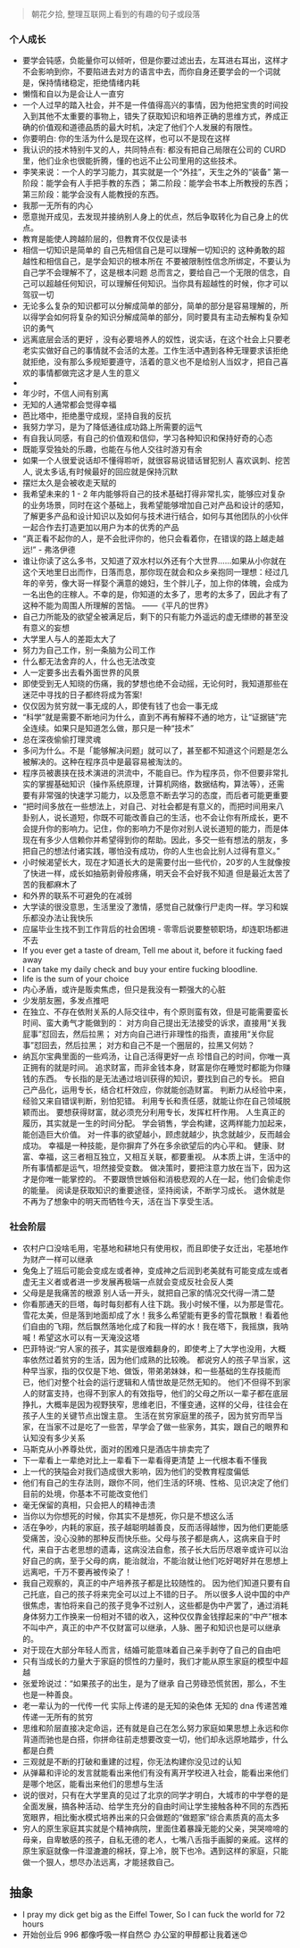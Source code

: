 > 朝花夕拾, 整理互联网上看到的有趣的句子或段落
### 个人成长
- 要学会钝感，负能量你可以倾听，但是你要过滤出去，左耳进右耳出，这样才不会影响到你，不要陷进去对方的语言中去，而你自身还要学会的一个词就是，保持情绪稳定，拒绝情绪内耗
- 懒惰和自以为是会让人一直穷
- 一个人过早的踏入社会，并不是一件值得高兴的事情，因为他把宝贵的时间投入到其他不太重要的事物上，错失了获取知识和培养正确的思维方式，养成正确的价值观和道德品质的最大时机，决定了他们个人发展的有限性。
- 你要明白: 你的生活为什么是现在这样，也可以不是现在这样
- 我认识的技术特别牛叉的人，共同特点有: 都没有把自己局限在公司的 CURD 里，他们业余也很能折腾，懂的也远不止公司里用的这些技术。
- 李笑来说：一个人的学习能力，其实就是一个“外挂”，天生之外的“装备”
	第一阶段：能学会有人手把手教的东西；
	第二阶段：能学会书本上所教授的东西；
	第三阶段：能学会没有人能教授的东西。
- 我那一无所有的内心
- 愿意抛开成见，去发现并接纳别人身上的优点，然后争取转化为自己身上的优点。
- 教育是能使人跨越阶层的，但教育不仅仅是读书
- 相信一切知识是简单的
	自己先相信自己是可以理解一切知识的
	这种勇敢的超越性和相信自己，是学会知识的根本所在
	不要被限制性信念所绑定，不要认为自己学不会理解不了，这是根本问题
	总而言之，要给自己一个无限的信念，自己可以超越任何知识，可以理解任何知识。当你具有超越性的时候，你才可以驾驭一切
- 无论多么复杂的知识都可以分解成简单的部分，简单的部分是容易理解的，所以得学会如何将复杂的知识分解成简单的部分，同时要具有主动去解构复杂知识的勇气
- 远离底层会活的更好 ，没有必要培养人的奴性，说实话，在这个社会上只要老老实实做好自己的事情就不会活的太差。工作生活中遇到各种无理要求该拒绝就拒绝，没有那么多规矩要遵守，活着的意义也不是给别人当奴才，把自己喜欢的事情都做完这才是人生的意义
-
- 年少时，不信人间有别离
- 无知的人通常都会觉得幸福
- 芭比塔中，拒绝墨守成规，坚持自我的反抗
- 我努力学习，是为了降低通往成功路上所需要的运气
- 有自我认同感，有自己的价值观和信仰，学习各种知识和保持好奇的心态
- 既能享受独处的乐趣，也能在与他人交往时游刃有余
- 如果一个人很爱说话却不懂得聆听，就很容易说错话冒犯别人 喜欢讽刺、挖苦人, 说太多话,有时候最好的回应就是保持沉默
- 摆烂太久是会被收走天赋的
-  我希望未来的 1 - 2 年内能够将自己的技术基础打得非常扎实，能够应对复杂的业务场景，同时在这个基础上，我希望能够增加自己对产品和设计的感知，了解更多产品和设计知识以及如何与技术进行结合，如何与其他团队的小伙伴一起合作去打造更加以用户为本的优秀的产品
- “真正看不起你的人，是不会批评你的，他只会看着你，在错误的路上越走越远!” - 弗洛伊德
- 谁让你读了这么多书，又知道了双水村以外还有个大世界……如果从小你就在这个天地里日出而作，日落而息，那你现在就会和众乡亲抱同一理想：经过几年的辛劳，像大哥一样娶个满意的媳妇，生个胖儿子，加上你的体魄，会成为一名出色的庄稼人。不幸的是，你知道的太多了，思考的太多了，因此才有了这种不能为周围人所理解的苦恼。 ——《平凡的世界》
- 自己力所能及的欲望全被满足后，剩下的只有能力外遥远的虚无缥缈的甚至没有意义的妄想
- 大学里人与人的差距太大了
- 努力为自己工作，别一条脑为公司工作
- 什么都无法舍弃的人，什么也无法改变
- 人一定要多出去看外面世界的风景
- 即使受到无人知晓的伤痛，我的梦想也绝不会动摇，无论何时，我知道那些在迷茫中寻找的日子都终将成为答案!
- 仅仅因为贫穷就一事无成的人，即使有钱了也会一事无成
- “科学”就是需要不断地问为什么，直到不再有解释不通的地方，让“证据链”完全连续。如果只是知道怎么做，那只是一种“技术”
- 总在深夜偷偷打理灵魂
- 多问为什么。不是「能够解决问题」就可以了，甚至都不知道这个问题是怎么被解决的。这种在程序员中是最容易被淘汰的。
- 程序员被裹挟在技术演进的洪流中，不能自已。作为程序员，你不但要非常扎实的掌握基础知识（操作系统原理，计算机网络，数据结构，算法等），还需要有非常强的快速学习能力，以及愿意不断去学习的态度，而后者可能更重要
- “把时间多放在一些想法上，对自己、对社会都是有意义的，而把时间用来八卦别人，说长道短，你既不可能改善自己的生活，也不会让你有所成长，更不会提升你的影响力。记住，你的影响力不是你对别人说长道短的能力，而是体现在有多少人信赖你并希望得到你的帮助。因此，多交一些有想法的朋友，多把自己的想法付诸实践，哪怕没有成功，你的人生也会比别人过得有意义。”
- 小时候渴望长大，现在才知道长大的是需要付出一些代价，20岁的人生就像按了快进一样，成长如抽筋剥骨般疼痛，明天会不会好我不知道 但是最近太苦了 苦的我都麻木了
- 和外界的联系不可避免的在减弱
- 大学读的很没意思，生活里没了激情，感觉自己就像行尸走肉一样。学习和娱乐都没办法让我快乐
- 应届毕业生找不到工作背后的社会困境 - 零零后说要整顿职场，却连职场都进不去
- If you ever get a taste of dream, Tell me about it, before it fucking faed away
- I can take my daily check and buy your entire fucking bloodline.
- life is the sum of your choice
- 内心矛盾，或许是贩卖焦虑，但只是我没有一颗强大的心脏
- 少发朋友圈，多发点推吧
- 在独立、不存在依附关系的人际交往中，有个原则蛮有效，但是可能需要蛮长时间、蛮大勇气才能做到的：
	对方向自己提出无法接受的诉求，直接用“关我屁事”怼回去，然后拉黑；
	对方向自己进行非理性的指责，直接用“关你屁事”怼回去，然后拉黑；
	对方和自己不是一个圈层的，拉黑又何妨？
- 纳瓦尔宝典里面的一些鸡汤，让自己活得更好一点
	珍惜自己的时间，你唯一真正拥有的就是时间。
	追求财富，而非金钱本身，财富是你在睡觉时都能为你赚钱的东西。
	专长指的是无法通过培训获得的知识，要找到自己的专长。
	把自己产品化，运用专长，结合杠杆效应，你就能创造财富。
	判断力从经验中来，经验又来自错误判断，别怕犯错。
	利用专长和责任感，就能让你在自己领域脱颖而出。
	要想获得财富，就必须充分利用专长，发挥杠杆作用。
	人生真正的履历，其实就是一生的时间分配。
	学会销售，学会构建，这两样能力加起来，能创造巨大价值。
	对一件事的欲望越小，顾虑就越少，执念就越少，反而越会成功。
	幸福是一种技能，是你摒弃了外在多余欲望后的内心平和。
	健康、财富、幸福，这三者相互独立，又相互关联，都要重视。
	从本质上讲，生活中的所有事情都是运气，坦然接受变数。
	做决策时，要把注意力放在当下，因为这才是你唯一能掌控的。
	不要跟愤世嫉俗和消极悲观的人在一起，他们会偷走你的能量。
	阅读是获取知识的重要途径，坚持阅读，不断学习成长。
	退休就是不再为了想象中的明天而牺牲今天，活在当下享受生活。
### 社会阶层
- 农村户口没啥毛用，宅基地和耕地只有使用权，而且即使子女迁出，宅基地作为财产一样可以继承
- 兔兔上了班后可能会变成左或者神，变成神之后润到老美就有可能变成左或者虚无主义者或者进一步发展再极端一点就会变成反社会反人类
- 父母是是我痛苦的根源 别人话一开头，就把自己家的情况交代得一清二楚
- 你看那通天的巨塔，每时每刻都有人往下跳。我小时候不懂，以为那是雪花。雪花太美，但是落到地面却成了水！我多么希望能有更多的雪花飘散！看着他们自由的飞翔，然后飘然落地化成了和我一样的水！我在塔下，我摇旗，我呐喊！希望这水可以有一天淹没这塔
- 巴菲特说:“穷人家的孩子，其实是很难翻身的，即使考上了大学也没用，大概率依然过着贫穷的生活，因为他们成熟的比较晚。
	都说穷人的孩子早当家，这种早当家，指的仅仅是下地、做饭，带弟弟妹妹，和一些基础的生存技能而已，他们对整个社会的运行逻辑和人情世故是茫然无知的。
	他们不但得不到家人的财富支持，也得不到家人的有效指导，他们的父母之所以一辈子都在底层挣扎，大概率是因为视野狭窄，思维老旧，不懂变通，这样的父母，往往会在孩子人生的关键节点出馊主意。
	生活在贫穷家庭里的孩子，因为贫穷而早当家，在当家不过是吃了一些苦，早学会了做一些家务，其实，跟自己的眼界和认知没有多少关系
- 马斯克从小养尊处优，面对的困难只是酒店牛排卖完了
- 下一辈看上一辈绝对比上一辈看下一辈看得更清楚 上一代根本看不懂我
- 上一代的狭隘会对我们造成很大影响，因为他们的受教育程度偏低
- 他们有自己的生存法则，跟你不同，他们生活的环境、性格、见识决定了他们目前的处境，你基本不可能改变他们
- 毫无保留的真相，只会把人的精神击溃
- 当你以为你想死的时候，你其实不是想死，你只是不想这么活
- 活在争吵，内耗的家庭，孩子越聪明越善良，反而活得越惨，因为他们更能感受痛苦，没心没肺的那种反而快乐些。父母与孩子都是病人，这病来自于时代，来自于古老思想的遗毒，这病没法自愈，孩子长大后历尽艰辛或许可以治好自己的病，至于父母的病，能治就治，不能治就让他们吃好喝好并在思想上远离吧，千万不要再被传染了！
- 我自己观察的，真正的中产培养孩子都是比较随性的。
	因为他们知道只要有自己托底，自己的孩子将来完全可以过上不错的日子。
	所以很多人说中国的中产很焦虑，害怕将来自己的孩子竞争不过别人，这些都是伪中产罢了，通过消耗身体努力工作换来一份相对不错的收入，这种仅仅靠金钱撑起来的“中产”根本不叫中产，真正的中产不仅财富可以继承，人脉、圈子和知识也是可以继承的。
- 对于现在大部分年轻人而言，结婚可能意味着自己亲手剥夺了自己的自由吧
- 只有当成长的力量大于家庭的惯性的力量时，我们才能从原生家庭的模型中超越
- 张爱玲说过：“如果孩子的出生，是为了继承 自己劳碌恐慌贫困，那么，不生也是一种善良。
- 老一辈认为的一代传一代 实际上传递的是无知的染色体 无知的 dna 传递苦难 传递一无所有的贫穷
- 思维和阶层直接决定命运，还有就是自己在怎么努力家庭如果思想上永远和你背道而驰也是白搭，你拼命往前走想要改变一切，他们却永远原地踏步，什么都是白费
- 三观就是不断的打破和重建的过程，你无法构建你没见过的认知
- 从弹幕和评论的发言就能看出来他们有没有离开学校进入社会，能看出来他们是哪个地区，能看出来他们的思想与生活
- 说的很对，只有在大学里真的见过了北京的同学才明白，大城市的中学卷的是全面发展，搞各种活动、给学生充分的自由时间让学生接触各种不同的东西拓宽眼界，相比衡水模式培养出来的只会做题的“做题家”综合素质真的高太多
- 穷人的原生家庭其实就是个精神病院，里面住着暴躁无能的父亲，哭哭啼啼的母亲，自卑敏感的孩子，自私无德的老人，七嘴八舌指手画脚的亲戚。这样的原生家庭就像一件湿漉漉的棉袄，穿上冷，脱下也冷。遇到这样的家庭，只能做一个狠人，想尽办法远离，才能拯救自己。
## 抽象
- I pray my dick get big as the Eiffel Tower, So I can fuck the world for 72 hours
- 开始创业后 996 都像呼吸一样自然😊 办公室的甲醇都让我着迷😍 
